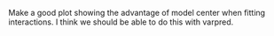 
Make a good plot showing the advantage of model center when fitting interactions. I think we should be able to do this with varpred.
